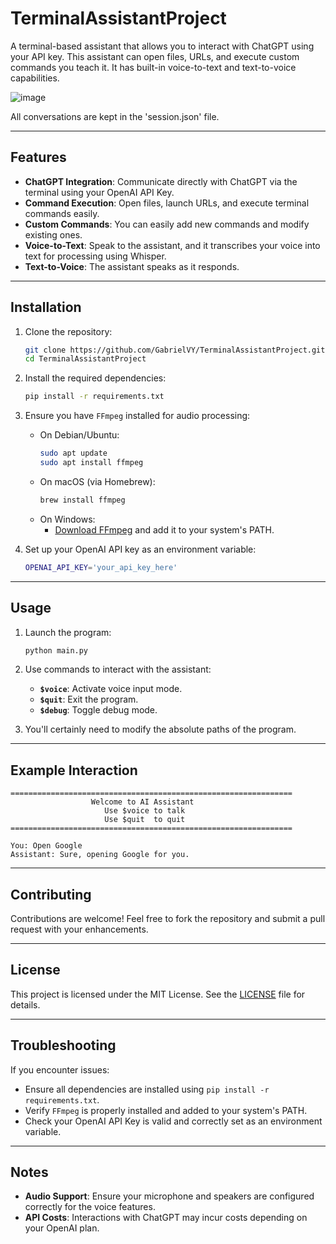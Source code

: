 # TerminalAssistantProject

A terminal-based assistant that allows you to interact with ChatGPT using your API key. This assistant can open files, URLs, and execute custom commands you teach it. It has built-in voice-to-text and text-to-voice capabilities.

![image](https://github.com/user-attachments/assets/0fa8d3fc-1b05-4dc7-a47e-0fcc035de08f)

All conversations are kept in the 'session.json' file.

---

## Features

- **ChatGPT Integration**: Communicate directly with ChatGPT via the terminal using your OpenAI API Key.
- **Command Execution**: Open files, launch URLs, and execute terminal commands easily.
- **Custom Commands**: You can easily add new commands and modify existing ones.
- **Voice-to-Text**: Speak to the assistant, and it transcribes your voice into text for processing using Whisper.
- **Text-to-Voice**: The assistant speaks as it responds.

---

## Installation

1. Clone the repository:
   ```bash
   git clone https://github.com/GabrielVY/TerminalAssistantProject.git
   cd TerminalAssistantProject
   ```

2. Install the required dependencies:
   ```bash
   pip install -r requirements.txt
   ```

3. Ensure you have `FFmpeg` installed for audio processing:
   - On Debian/Ubuntu:
     ```bash
     sudo apt update
     sudo apt install ffmpeg
     ```
   - On macOS (via Homebrew):
     ```bash
     brew install ffmpeg
     ```
   - On Windows:
     - [Download FFmpeg](https://ffmpeg.org/download.html) and add it to your system's PATH.

4. Set up your OpenAI API key as an environment variable:
   ```bash
   OPENAI_API_KEY='your_api_key_here'
   ```

---

## Usage

1. Launch the program:
   ```bash
   python main.py
   ```

2. Use commands to interact with the assistant:
   - **`$voice`**: Activate voice input mode.
   - **`$quit`**: Exit the program.
   - **`$debug`**: Toggle debug mode.

3. You'll certainly need to modify the absolute paths of the program.

---

## Example Interaction

```
===============================================================
                  Welcome to AI Assistant                      
                     Use $voice to talk                        
                     Use $quit  to quit                        
===============================================================

You: Open Google
Assistant: Sure, opening Google for you.
```

---

## Contributing

Contributions are welcome! Feel free to fork the repository and submit a pull request with your enhancements.

---

## License

This project is licensed under the MIT License. See the [LICENSE](LICENSE) file for details.

---

## Troubleshooting

If you encounter issues:
- Ensure all dependencies are installed using `pip install -r requirements.txt`.
- Verify `FFmpeg` is properly installed and added to your system's PATH.
- Check your OpenAI API Key is valid and correctly set as an environment variable.

---

## Notes

- **Audio Support**: Ensure your microphone and speakers are configured correctly for the voice features.
- **API Costs**: Interactions with ChatGPT may incur costs depending on your OpenAI plan.
